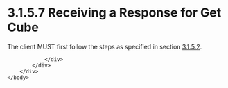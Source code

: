 <html dir="LTR" xmlns:mshelp="http://msdn.microsoft.com/mshelp" xmlns:ddue="http://ddue.schemas.microsoft.com/authoring/2003/5" xmlns:xlink="http://www.w3.org/1999/xlink" xmlns:tool="http://www.microsoft.com/tooltip">
    <head>
        <meta http-equiv="Content-Type" content="text/html; CHARSET=utf-8"></meta>
        <meta name="save" content="history"></meta>
        <title>3.1.5.7 Receiving a Response for Get Cube</title>
        <xml>
            <mshelp:toctitle title="3.1.5.7 Receiving a Response for Get Cube"></mshelp:toctitle>
            <mshelp:rltitle title="[MS-SSAS8]: Receiving a Response for Get Cube"></mshelp:rltitle>
            <mshelp:keyword index="A" term="b0a99665-3eb9-4ea6-992a-d23f28a8401f"></mshelp:keyword>
            <mshelp:attr name="DCSext.ContentType" value="open specification"></mshelp:attr>
            <mshelp:attr name="AssetID" value="b0a99665-3eb9-4ea6-992a-d23f28a8401f"></mshelp:attr>
            <mshelp:attr name="TopicType" value="kbRef"></mshelp:attr>
            <mshelp:attr name="DCSext.Title" value="[MS-SSAS8]: Receiving a Response for Get Cube" />
        </xml>
    </head>
    <body>
        <div id="header">
            <h1 class="heading">3.1.5.7 Receiving a Response for Get Cube</h1>
        </div>
        <div id="mainSection">
            <div id="mainBody">
                <div id="allHistory" class="saveHistory"></div>
                <div id="sectionSection0" class="section" name="collapseableSection">
                    

<p>The client MUST first follow the steps as specified in
section <a href="0da4c77c-7d9c-4c4c-94e6-f6ac04d6b005.htm">3.1.5.2</a>.</p>


                </div>
            </div>
        </div>
    </body>
</html>
